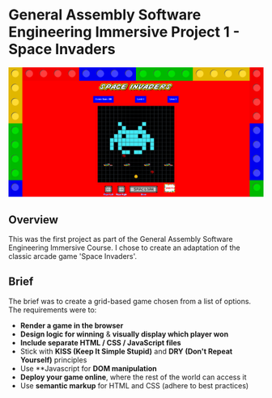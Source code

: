 # General Assembly Software Engineering Immersive Project 1 - Space Invaders
![picture alt](/assets/spaceInvaders.png "Screenshot of space invaders game")

## Overview
This was the first project as part of the General Assembly Software Engineering Immersive Course. I chose to create an adaptation of the classic arcade game 'Space Invaders'.

## Brief
The brief was to create a grid-based game chosen from a list of options.
The requirements were to:
* **Render a game in the browser**
* **Design logic for winning** & **visually display which player won**
* **Include separate HTML / CSS / JavaScript files**
* Stick with **KISS (Keep It Simple Stupid)** and **DRY (Don't Repeat Yourself)** principles
* Use **Javascript for **DOM manipulation**
* **Deploy your game online**, where the rest of the world can access it
* Use **semantic markup** for HTML and CSS (adhere to best practices)
